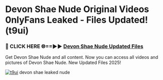 # Devon Shae Nude Original Videos 0nlyFans Leaked - Files Updated! (t9ui)

<h3>🔴 CLICK HERE 🌐==►► <a href="https://tinyurl.com/yc6ubb5a" rel="nofollow">Devon Shae Nude Updated Files</a></h3>

Get Devon Shae Nude and all content. Now you can access all videos and pictures of Devon Shae Nude. New Updated Files 2025!

[![t9ui](https://i.imgur.com/7eu0CRL.gif)](https://tinyurl.com/yc6ubb5a)
devon shae leaked nude